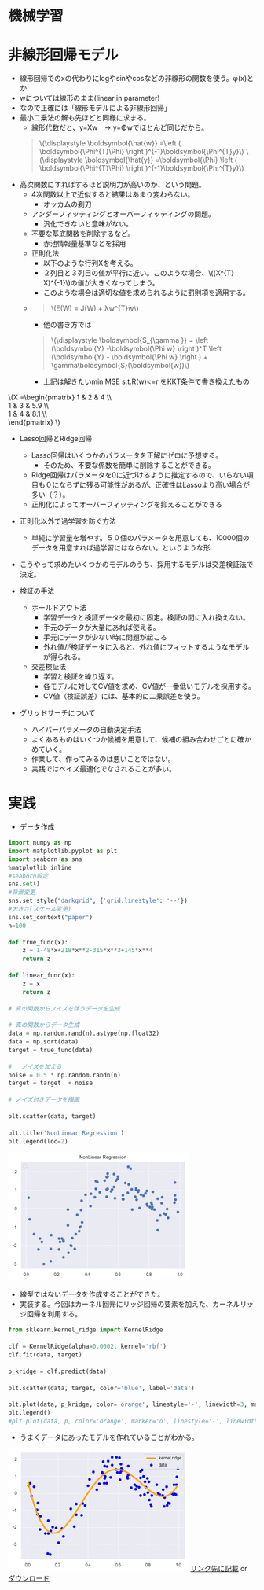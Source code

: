 <script type="text/x-mathjax-config">MathJax.Hub.Config({tex2jax:{inlineMath:[['\$','\$'],['\\(','\\)']],processEscapes:true},CommonHTML: {matchFontHeight:false}});</script>
<script type="text/javascript" async src="https://cdnjs.cloudflare.com/ajax/libs/mathjax/2.7.1/MathJax.js?config=TeX-MML-AM_CHTML"></script>


機械学習
============

# 非線形回帰モデル

- 線形回帰でのxの代わりにlogやsinやcosなどの非線形の関数を使う。φ(x)とか
- wについては線形のまま(linear in parameter)
- なので正確には「線形モデルによる非線形回帰」
- 最小二乗法の解も先ほどと同様に求まる。
  - 線形代数だと、y=Xw　→ y=Φwでほとんど同じだから。
  > \\\(\displaystyle \boldsymbol{\hat{w}} =\left ( \boldsymbol{\Phi^{T}\Phi} \right )^{-1}\boldsymbol{\Phi^{T}y}\\\)
  > \\\(\displaystyle \boldsymbol{\hat{y}} =\boldsymbol{\Phi} \left ( \boldsymbol{\Phi^{T}\Phi} \right )^{-1}\boldsymbol{\Phi^{T}y}\\\)
- 高次関数にすればするほど説明力が高いのか、という問題。
  - 4次関数以上で近似すると結果はあまり変わらない。
    - オッカムの剃刀
  - アンダーフィッティングとオーバーフィッティングの問題。
    - 汎化できないと意味がない。
  - 不要な基底関数を削除するなど。
    - 赤池情報量基準などを採用
  - 正則化法
    - 以下のような行列Xを考える。
    - ２列目と３列目の値が平行に近い。このような場合、\\\((X^{T} X)^{-1}\\\)の値が大きくなってしまう。
    - このような場合は適切な値を求められるように罰則項を適用する。
  - >\\\(E(W) = J(W) + λw^{T}w\\\)
    - 他の書き方では
    > \\\(\displaystyle \boldsymbol{S_{\gamma }} = \left (\boldsymbol{Y} -\boldsymbol{\Phi w} \right )^T \left (\boldsymbol{Y} - \boldsymbol{\Phi w} \right ) + \gamma\boldsymbol{S}(\boldsymbol{w})\\\)
    - 上記は解きたいmin MSE s.t.R(w)<=r をKKT条件で書き換えたもの

\\\(X =\begin{pmatrix}
1 & 2  & 4   \\\\  
1 & 3  & 5.9 \\\\  
1 & 4  & 8.1 \\\\  
\end{pmatrix}
\\\)


- Lasso回帰とRidge回帰
  - Lasso回帰はいくつかのパラメータを正解にゼロに予想する。
    - そのため、不要な係数を簡単に削除することができる。
  - Ridge回帰はパラメータを0に近づけるように推定するので、いらない項目も０にならずに残る可能性があるが、正確性はLassoより高い場合が多い（？）。
  - 正則化によってオーバーフィッティングを抑えることができる
- 正則化以外で過学習を防ぐ方法
  - 単純に学習量を増やす。５０個のパラメータを用意しても、10000個のデータを用意すれば過学習にはならない。というような形
- こうやって求めたいくつかのモデルのうち、採用するモデルは交差検証法で決定。

- 検証の手法
  - ホールドアウト法
    - 学習データと検証データを最初に固定。検証の間に入れ換えない。
    - 手元のデータが大量にあれば使える。
    - 手元にデータが少ない時に問題が起こる
    - 外れ値が検証データに入ると、外れ値にフィットするようなモデルが得られる。
  - 交差検証法
    - 学習と検証を繰り返す。
    - 各モデルに対してCV値を求め、CV値が一番低いモデルを採用する。
    - CV値（検証誤差）には、基本的に二乗誤差を使う。
- グリッドサーチについて
  - ハイパーパラメータの自動決定手法
  - よくあるものはいくつか候補を用意して、候補の組み合わせごとに確かめていく。
  - 作業して、作ってみるのは悪いことではない。
  - 実践ではベイズ最適化でなされることが多い。
# 実践
- データ作成
```python
import numpy as np
import matplotlib.pyplot as plt
import seaborn as sns
%matplotlib inline
#seaborn設定
sns.set()
#背景変更
sns.set_style("darkgrid", {'grid.linestyle': '--'})
#大きさ(スケール変更)
sns.set_context("paper")
n=100

def true_func(x):
    z = 1-48*x+218*x**2-315*x**3+145*x**4
    return z 

def linear_func(x):
    z = x
    return z 

# 真の関数からノイズを伴うデータを生成

# 真の関数からデータ生成
data = np.random.rand(n).astype(np.float32)
data = np.sort(data)
target = true_func(data)

# 　ノイズを加える
noise = 0.5 * np.random.randn(n) 
target = target  + noise

# ノイズ付きデータを描画

plt.scatter(data, target)

plt.title('NonLinear Regression')
plt.legend(loc=2)
```

![png](imgs/output2.png)
- 線型ではないデータを作成することができた。
- 実装する。今回はカーネル回帰にリッジ回帰の要素を加えた、カーネルリッジ回帰を利用する。

```python
from sklearn.kernel_ridge import KernelRidge

clf = KernelRidge(alpha=0.0002, kernel='rbf')
clf.fit(data, target)

p_kridge = clf.predict(data)

plt.scatter(data, target, color='blue', label='data')

plt.plot(data, p_kridge, color='orange', linestyle='-', linewidth=3, markersize=6, label='kernel ridge')
plt.legend()
#plt.plot(data, p, color='orange', marker='o', linestyle='-', linewidth=1, markersize=6)

```

- うまくデータにあったモデルを作れていることがわかる。

![png](imgs/output3.png)
[リンク先に記載](https://github.com/MatSoich/RabbitChallenge/blob/master/機械学習/codes/2.非線形回帰モデル.ipynb)
or
[ダウンロード](codes/2.非線形回帰モデル.ipynb)